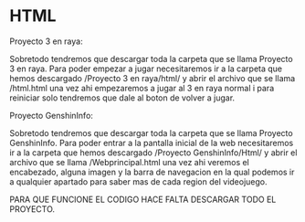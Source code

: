 # HTML
Proyecto 3 en raya:

Sobretodo tendremos que descargar toda la carpeta que se llama Proyecto 3 en raya.
Para poder empezar a jugar necesitaremos ir a la carpeta que hemos descargado /Proyecto 3 en raya/html/ y abrir el archivo que se llama /html.html una vez ahi empezaremos a jugar al 3 en raya normal i para reiniciar solo tendremos que dale al boton de volver a jugar.

Proyecto GenshinInfo:

Sobretodo tendremos que descargar toda la carpeta que se llama Proyecto GenshinInfo.
Para poder entrar a la pantalla inicial de la web necesitaremos ir a la carpeta que hemos descargado /Proyecto GenshinInfo/Html/ y abrir el archivo que se llama /Webprincipal.html una vez ahi veremos el encabezado, alguna imagen y la barra de navegacion en la qual podemos ir a qualquier apartado para saber mas de cada region del videojuego.

PARA QUE FUNCIONE EL CODIGO HACE FALTA DESCARGAR TODO EL PROYECTO.
